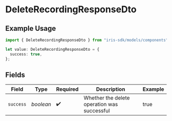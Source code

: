 # DeleteRecordingResponseDto

## Example Usage

```typescript
import { DeleteRecordingResponseDto } from "iris-sdk/models/components";

let value: DeleteRecordingResponseDto = {
  success: true,
};
```

## Fields

| Field                                       | Type                                        | Required                                    | Description                                 | Example                                     |
| ------------------------------------------- | ------------------------------------------- | ------------------------------------------- | ------------------------------------------- | ------------------------------------------- |
| `success`                                   | *boolean*                                   | :heavy_check_mark:                          | Whether the delete operation was successful | true                                        |